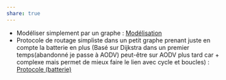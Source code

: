 ```yaml
---
share: true
---
```

- Modéliser simplement par un graphe : [Modélisation](./Mod%C3%A9lisation.md) 
- Protocole de routage simpliste dans un petit graphe prenant juste en compte la batterie en plus (Basé sur Dijkstra dans un premier temps(abandonné je passe à AODV) peut-être sur AODV plus tard car + complexe mais permet de mieux faire le lien avec cycle et boucles) : [Protocole (batterie)](./Protocole%20(batterie).md) 